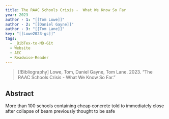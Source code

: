 ```yaml
---
title: The RAAC Schools Crisis -  What We Know So Far
year: 2023
author - 1: "[[Tom Lowe]]"
author - 2: "[[Daniel Gayne]]"
author - 3: "[[Tom Lane]]"
key: "[[Lowe2023-gc]]"
tags:
  - _BibTex-to-MD-Git
  - Website
  - AEC
  - Readwise-Reader
---
```


> [!Bibliography]
> Lowe, Tom, Daniel Gayne, Tom Lane. 2023. “The RAAC Schools Crisis -  What We Know So Far.” 

## Abstract
More than 100 schools containing cheap concrete told to immediately close after collapse of beam previously thought to be safe